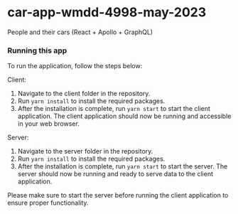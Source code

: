 # car-app-wmdd-4998-may-2023
 People and their cars (React + Apollo + GraphQL)

### Running this app
To run the application, follow the steps below:

Client:

1. Navigate to the client folder in the repository.
2. Run `yarn install` to install the required packages.
3. After the installation is complete, run `yarn start` to start the client application.
The client application should now be running and accessible in your web browser.

Server:

1. Navigate to the server folder in the repository.
2. Run `yarn install` to install the required packages.
3. After the installation is complete, run `yarn start` to start the server.
The server should now be running and ready to serve data to the client application.

Please make sure to start the server before running the client application to ensure proper functionality.
